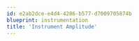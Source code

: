 ```yaml
---
id: e2ab2dce-e4d4-4286-b577-d7009705874b
blueprint: instrumentation
title: 'Instrument Amplitude'
---
```

